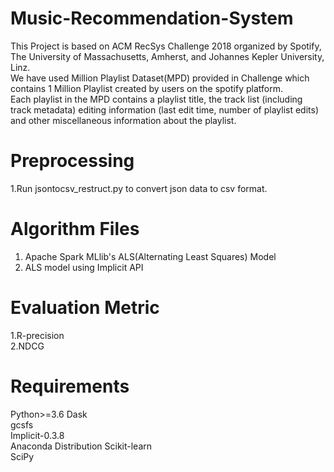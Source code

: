 # Music-Recommendation-System
This Project is based on ACM RecSys Challenge 2018 organized by Spotify, The University of Massachusetts, Amherst, and Johannes Kepler University, Linz.  
We have used Million Playlist Dataset(MPD) provided in Challenge which contains 1 Million Playlist created by users on the spotify platform.  
Each playlist in the MPD contains a playlist title, the track list (including track metadata) editing information (last edit time, 
number of playlist edits) and other miscellaneous information about the playlist.
# Preprocessing
1.Run jsontocsv_restruct.py to convert json data to csv format.
# Algorithm Files
1. Apache Spark MLlib's ALS(Alternating Least Squares) Model 
2. ALS model using Implicit API 
# Evaluation Metric
1.R-precision   
2.NDCG 
# Requirements
Python>=3.6
Dask  
gcsfs  
Implicit-0.3.8  
Anaconda Distribution
Scikit-learn    
SciPy  
